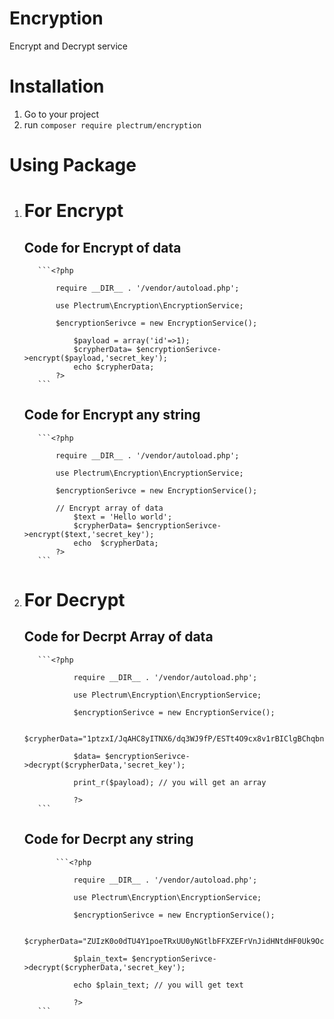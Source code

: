 # Encryption
  Encrypt and Decrypt service
# Installation
  1. Go to your project
  2. run ``composer require plectrum/encryption``

# Using Package

  1. # For Encrypt

       ## Code for Encrypt of data

            ```<?php

                require __DIR__ . '/vendor/autoload.php';

                use Plectrum\Encryption\EncryptionService;

                $encryptionSerivce = new EncryptionService();

                    $payload = array('id'=>1);
                    $crypherData= $encryptionSerivce->encrypt($payload,'secret_key');
                    echo $crypherData;
                ?>
            ```

       ## Code for Encrypt any string

            ```<?php

                require __DIR__ . '/vendor/autoload.php';

                use Plectrum\Encryption\EncryptionService;

                $encryptionSerivce = new EncryptionService();
            
                // Encrypt array of data
                    $text = 'Hello world';
                    $crypherData= $encryptionSerivce->encrypt($text,'secret_key');
                    echo  $crypherData;
                ?>
            ```

  2. # For Decrypt

        ## Code for Decrpt Array of data

            ```<?php

                    require __DIR__ . '/vendor/autoload.php';

                    use Plectrum\Encryption\EncryptionService;

                    $encryptionSerivce = new EncryptionService();

                    $crypherData="1ptzxI/JqAHC8yITNX6/dq3WJ9fP/ESTt4O9cx8v1rBIClgBChqbn9Ed25LD7C1OukkqlIRz1lZOkNH9BNGfp1bqXKSPwCyxjaEaWWIHCljEQ8ZsBPgRjEJj/LBiAF6T";

                    $data= $encryptionSerivce->decrypt($crypherData,'secret_key');
                   
                    print_r($payload); // you will get an array

                    ?>
            ```


        ## Code for Decrpt any string
        

                ```<?php

                    require __DIR__ . '/vendor/autoload.php';

                    use Plectrum\Encryption\EncryptionService;

                    $encryptionSerivce = new EncryptionService();

                    $crypherData="ZUIzK0o0dTU4Y1poeTRxUU0yNGtlbFFXZEFrVnJidHNtdHF0Uk9OcmdReFlHZ0VOeXpwaHN2MktVejUva2RZL0V2WDNVOVphb2xSN1hvRU9tRkVxZWd1c3NzZ284cUQzc1hqUnNBMzhoK009aWZ2aWp3";

                    $plain_text= $encryptionSerivce->decrypt($crypherData,'secret_key');
                
                    echo $plain_text; // you will get text

                    ?>
            ```
